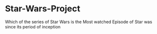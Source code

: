# Star-Wars-Project
Which of the series of Star Wars is the Most watched Episode of Star was since its period of inception
